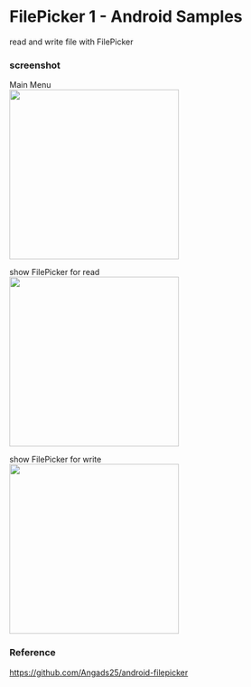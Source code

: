 FilePicker 1 - Android Samples
===============

read and write file with FilePicker <br/>

### screenshot <br/>
Main Menu <br/>
<image src="https://raw.githubusercontent.com/ohwada/Android_Samples/master/Filepicker1/screenshot/filepicker1_main.png" width="300" /><br/>

show FilePicker for read <br/>
<image src="https://raw.githubusercontent.com/ohwada/Android_Samples/master/Filepicker1/screenshot/filepicker1_picker_read.png" width="300" /><br/>

show FilePicker for write <br/>
<image src="https://raw.githubusercontent.com/ohwada/Android_Samples/master/Filepicker1/screenshot/filepicker1_picker_writepng" width="300" /><br/>

### Reference <br/>
https://github.com/Angads25/android-filepicker
